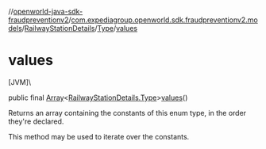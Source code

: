 //[openworld-java-sdk-fraudpreventionv2](../../../../index.md)/[com.expediagroup.openworld.sdk.fraudpreventionv2.models](../../index.md)/[RailwayStationDetails](../index.md)/[Type](index.md)/[values](values.md)

# values

[JVM]\

public final [Array](https://kotlinlang.org/api/latest/jvm/stdlib/kotlin/-array/index.html)&lt;[RailwayStationDetails.Type](index.md)&gt;[values](values.md)()

Returns an array containing the constants of this enum type, in the order they're declared.

This method may be used to iterate over the constants.
